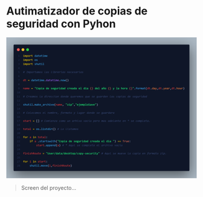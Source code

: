 # Autimatizador de copias de seguridad con Pyhon

![Tumbail](./img/code.png)
 
 >Screen del proyecto...
